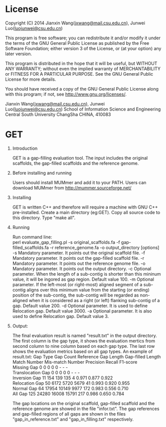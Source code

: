 License
=========

Copyright (C) 2014 Jianxin Wang(jxwang@mail.csu.edu.cn), Junwei Luo(luojunwei@csu.edu.cn)

This program is free software; you can redistribute it and/or
modify it under the terms of the GNU General Public License
as published by the Free Software Foundation; either version 3
of the License, or (at your option) any later version.

This program is distributed in the hope that it will be useful,
but WITHOUT ANY WARRANTY; without even the implied warranty of
MERCHANTABILITY or FITNESS FOR A PARTICULAR PURPOSE.  See the
GNU General Public License for more details.

You should have received a copy of the GNU General Public License
along with this program; if not, see <http://www.gnu.org/licenses/>.

Jianxin Wang(jxwang@mail.csu.edu.cn), Junwei Luo(luojunwei@csu.edu.cn)
School of Information Science and Engineering
Central South University
ChangSha
CHINA, 410083


GET
=================
1) Introduction

	GET is a gap-filling evaluation tool.
	The input includes the original scaffolds, the gap-filled scaffolds and the reference genome. 

2) Before installing and running
	
	Users should install MUMmer and add it to your PATH. 
	Users can download MUMmer from http://mummer.sourceforge.net/

3) Installing

	GET is written C++ and therefore will require a machine with GNU C++ pre-installed.
	Create a main directory (eg:GET). Copy all source code to this directory.
	Type "make all".

4) Running

	Run command line:  
	perl evaluate_gap_filling.pl -s original_scaffolds.fa -f gap-filled_scaffolds.fa -r reference_genome.fa -o output_directory [options]
	-s <scaffold file>
		Mandatory parameter. It points out the original scaffold file.
	-f <gap-filled scaffold file>
		Mandatory parameter. It points out the gap-filled scaffold file.
	-r <reference genome file>
		Mandatory parameter. It points out the reference genome file.
	-o <output directory>
		Mandatory parameter. It points out the output directory.
	-c <mininum contig length>
		Optional parameter. When the length of a sub-contig is shorter than this mininum value, it will be ingored as gap region. Default value 100.
	-m <minimum distance>
		Optional parameter. If the left-most (or right-most) aligned segment of a sub-contig aligns over this minimum value from the starting (or ending) position of the sub-contig, the sub-contig will be regarded as non-aligned when it is considered as a right (or left) flanking sub-contig of a gap. Default value 200.
	-d <mininum distance>
		Optional parameter. It is used to define Relocation gap. Default value 3000.
	-a <mininum times>
		Optional parameter. It is also used to define Relocation gap. Default value 3.
	
5) Output:

	The final evaluation result is named "result.txt" in the output directory.
	The first column is the gap type, it shows the evaluation mertics from second column to nine column based on each gap type.
	The last row shows the evaluation metrics based on all gap types.
	An example of result.txt:
	Gap Type            	Gap Count 	Reference Gap Length	Gap-filled Length   	Match Number   	Mis-match Number    	Precision 	Recall  	F1-score  
	Missing Gap         	0         	0                   	0                   	0              	0                   	-         	-       	-         
	Translocation Gap   	0         	0                   	0                   	0              	0                   	-         	-       	-         
	Inversion Gap       	11        	154                 	139                 	135            	4                   	0.971     	0.877   	0.922     
	Relocation Gap      	50        	6172                	5720                	5679           	41                  	0.993     	0.920   	0.955     
	Normal Gap          	64        	17954               	10149               	9977           	172                 	0.983     	0.556   	0.710     
	All Gap             	125       	24280               	16008               	15791          	217                 	0.986     	0.650   	0.784    
	
	The gap locations on the original scaffold, gap-filled scaffold and the reference genome are showed in the file "infor.txt". 
	The gap references and gap-filled regions of all gaps are shown in the files "gap_in_reference.txt" and "gap_in_filling.txt" respectively.

	
	
	
	
	

